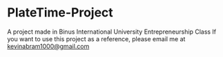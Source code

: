 # PlateTime-Project
A project made in Binus International University Entrepreneurship Class
If you want to use this project as a reference, please email me at kevinabram1000@gmail.com
